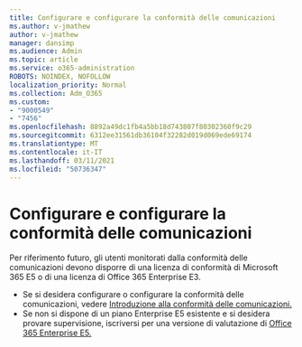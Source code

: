 ```yaml
---
title: Configurare e configurare la conformità delle comunicazioni
ms.author: v-jmathew
author: v-jmathew
manager: dansimp
ms.audience: Admin
ms.topic: article
ms.service: o365-administration
ROBOTS: NOINDEX, NOFOLLOW
localization_priority: Normal
ms.collection: Adm_O365
ms.custom:
- "9000549"
- "7456"
ms.openlocfilehash: 8892a49dc1fb4a5bb18d743807f80302360f9c29
ms.sourcegitcommit: 6312ee31561db36104f32282d019d069ede69174
ms.translationtype: MT
ms.contentlocale: it-IT
ms.lasthandoff: 03/11/2021
ms.locfileid: "50736347"
---
```

# <a name="set-up-and-configure-communication-compliance"></a>Configurare e configurare la conformità delle comunicazioni

Per riferimento futuro, gli utenti monitorati dalla conformità delle comunicazioni devono disporre di una licenza di conformità di Microsoft 365 E5 o di una licenza di Office 365 Enterprise E3.

* Se si desidera configurare o configurare la conformità delle comunicazioni, vedere [Introduzione alla conformità delle comunicazioni.](https://go.microsoft.com/fwlink/?linkid=2111549)
* Se non si dispone di un piano Enterprise E5 esistente e si desidera provare supervisione, iscriversi per una versione di valutazione di [Office 365 Enterprise E5.](https://go.microsoft.com/fwlink/p/?LinkID=698279)
